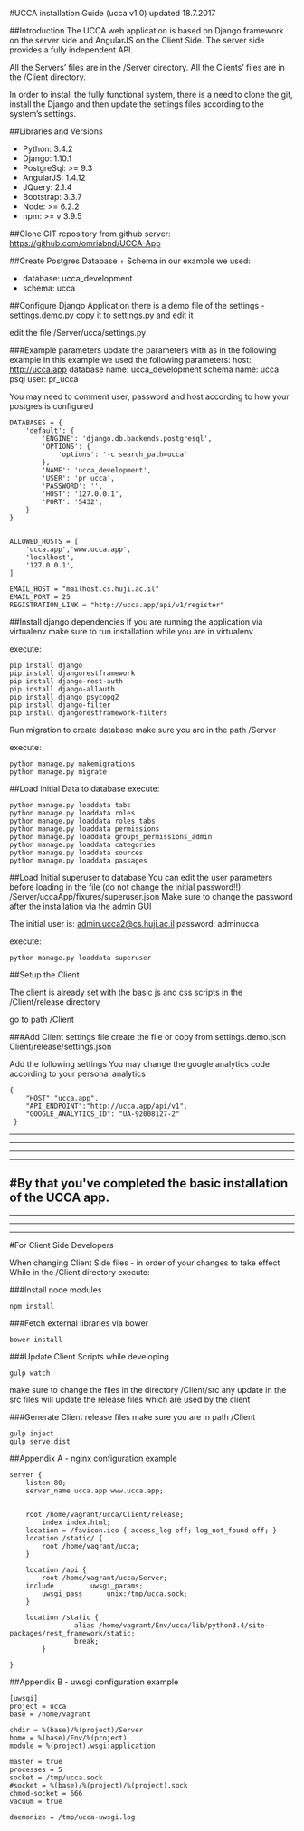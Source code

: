 #UCCA installation Guide (ucca v1.0)
updated 18.7.2017

##Introduction
The UCCA web application is based on Django framework on the server side and AngularJS on the Client Side.
The server side provides a fully independent API.

All the Servers’ files are in the /Server directory.
All the Clients’ files are in the /Client directory.

In order to install the fully functional system, there is a need to clone the git, install the Django and then update the settings files according to the system’s settings.

##Libraries and Versions
- Python: 3.4.2
- Django: 1.10.1
- PostgreSql:  >= 9.3
- AngularJS: 1.4.12
- JQuery: 2.1.4
- Bootstrap: 3.3.7
- Node:  >= 6.2.2 
- npm: >= v 3.9.5


##Clone GIT repository
from github server:
https://github.com/omriabnd/UCCA-App


##Create Postgres Database + Schema
in our example we used:
- database: ucca_development
- schema: ucca

##Configure Django Application
there is a demo file of the settings - settings.demo.py
copy it to settings.py and edit it

edit the file /Server/ucca/settings.py

###Example parameters
update the parameters with as in the following example
In this example we used the following parameters:
host: http://ucca.app
database name: ucca_development
schema name: ucca
psql user: pr_ucca

You may need to comment user, password and host according to how your postgres is configured


~~~~
DATABASES = {
    'default': {
        'ENGINE': 'django.db.backends.postgresql',
        'OPTIONS': {
            'options': '-c search_path=ucca'
        },
        'NAME': 'ucca_development',
        'USER': 'pr_ucca',
        'PASSWORD': '', 
        'HOST': '127.0.0.1',
        'PORT': '5432',
    }
}


ALLOWED_HOSTS = [
    'ucca.app','www.ucca.app',
    'localhost',
    '127.0.0.1',
]

EMAIL_HOST = "mailhost.cs.huji.ac.il"
EMAIL_PORT = 25
REGISTRATION_LINK = "http://ucca.app/api/v1/register"
~~~~



##Install django dependencies
If you are running the application via virtualenv make sure to run installation while you are in virtualenv

execute:
```
pip install django
pip install djangorestframework
pip install django-rest-auth
pip install django-allauth
pip install django psycopg2
pip install django-filter
pip install djangorestframework-filters
```

Run migration to create database
make sure you are in the path /Server

execute:
```
python manage.py makemigrations
python manage.py migrate
```

##Load initial Data to database
execute:
```
python manage.py loaddata tabs
python manage.py loaddata roles
python manage.py loaddata roles_tabs
python manage.py loaddata permissions
python manage.py loaddata groups_permissions_admin
python manage.py loaddata categories
python manage.py loaddata sources
python manage.py loaddata passages
```

##Load Initial superuser to database
You can edit the user parameters before loading in the file (do not change the initial password!!):
/Server/uccaApp/fixures/superuser.json
Make sure to change the password after the installation via the admin GUI

The initial user is: admin.ucca2@cs.huji.ac.il
password: adminucca 

execute:
```
python manage.py loaddata superuser
```

##Setup the Client 

The client is already set with the basic js and css scripts in the /Client/release directory


go to path /Client

###Add Client settings file
create the file or copy from settings.demo.json
Client/release/settings.json

Add the following settings
You may change the google analytics code according to your personal analytics

```
{
    "HOST":"ucca.app",
    "API_ENDPOINT":"http://ucca.app/api/v1",
    "GOOGLE_ANALYTICS_ID": "UA-92008127-2"
 }
```

* * * 
- - -
*****
------
#By that you've completed the basic installation of the UCCA app.
------
*****
- - -
* * *

#For Client Side Developers

When changing Client Side files - in order of your changes to take effect
While in the /Client directory execute:


###Install node modules
```
npm install
```
###Fetch external libraries via bower
```
bower install
```




###Update Client Scripts while developing
```
gulp watch
```

make sure to change the files in the directory /Client/src
any update in the src files will update the release files which are used by the client


###Generate Client release files
make sure you are in path /Client
```
gulp inject
gulp serve:dist
```


##Appendix A - nginx configuration example
```
server {
    listen 80;
    server_name ucca.app www.ucca.app;


	root /home/vagrant/ucca/Client/release;
        index index.html;
    location = /favicon.ico { access_log off; log_not_found off; }
    location /static/ {
        root /home/vagrant/ucca;
    }

    location /api {
        root /home/vagrant/ucca/Server;
	include         uwsgi_params;
        uwsgi_pass      unix:/tmp/ucca.sock;
    }

	location /static {
                alias /home/vagrant/Env/ucca/lib/python3.4/site-packages/rest_framework/static;
                break;
        }

}
```

##Appendix B - uwsgi configuration example
```
[uwsgi]
project = ucca
base = /home/vagrant

chdir = %(base)/%(project)/Server
home = %(base)/Env/%(project)
module = %(project).wsgi:application

master = true
processes = 5
socket = /tmp/ucca.sock
#socket = %(base)/%(project)/%(project).sock
chmod-socket = 666
vacuum = true

daemonize = /tmp/ucca-uwsgi.log
```


